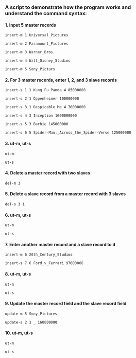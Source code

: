 ### A script to demonstrate how the program works and understand the command syntax:

#### 1. Input 5 master records

```
insert-m 1 Universal_Pictures
```
```
insert-m 2 Paramount_Pictures
```
```
insert-m 3 Warner_Bros.
```
```
insert-m 4 Walt_Disney_Studios
```
```
insert-m 5 Sony_Picturs
```

#### 2. For 3 master records, enter 1, 2, and 3 slave records

```
insert-s 1 1 Kung_Fu_Panda_4 85000000
```
```
insert-s 2 1 Oppenheimer 100000000
```
```
insert-s 3 1 Despicable_Me_4 70000000
```
```
insert-s 4 3 Inception 1600000000
```
```
insert-s 5 3 Barbie 145000000
```
```
insert-s 6 5 Spider-Man:_Across_the_Spider-Verse 125000000
```

#### 3. ut-m, ut-s

```
ut-m
```
```
ut-s
```

#### 4. Delete a master record with two slaves

```
del-m 3
```

#### 5. Delete a slave record from a master record with 3 slaves

```
del-s 3 1
```

#### 6. ut-m, ut-s

```
ut-m
```
```
ut-s
```

#### 7. Enter another master record and a slave record to it

```
insert-m 6 20th_Century_Studios
```
```
insert-s 7 6 Ford_v_Ferrari 97000000
```

#### 8. ut-m, ut-s

```
ut-m
```
```
ut-s
```

#### 9. Update the master record field and the slave record field

```
update-m 5 Sony_Pictures
```
```
update-s 2 1 _ 160000000
```

#### 10. ut-m, ut-s

```
ut-m
```
```
ut-s
```
